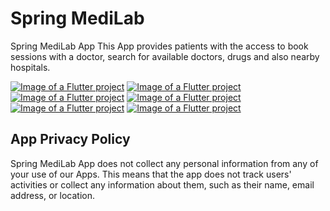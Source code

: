 # Spring MediLab

Spring MediLab App
This App provides patients with the access to book sessions with a doctor, search for available doctors, drugs and also nearby hospitals.

[![Image of a Flutter project](https://imgur.com/sFLvoOJ.png)](https://github.com/Devchuks98/Spring_MediLab)
[![Image of a Flutter project](https://imgur.com/EIYDFeW.png)](https://github.com/Devchuks98/Spring_MediLab)
[![Image of a Flutter project](https://imgur.com/8EeoX5i.png)](https://github.com/Devchuks98/Spring_MediLab)
[![Image of a Flutter project](https://imgur.com/9LUoYQK.png)](https://github.com/Devchuks98/Spring_MediLab)
[![Image of a Flutter project](https://imgur.com/8cP3pFR.png)](https://github.com/Devchuks98/Spring_MediLab)
[![Image of a Flutter project](https://imgur.com/nU8kebx.png)](https://github.com/Devchuks98/Spring_MediLab)

## App Privacy Policy

Spring MediLab App does not collect any personal information from any of your use of our Apps. This means that the app does not track users' activities or collect any information about them, such as their name, email address, or location.
